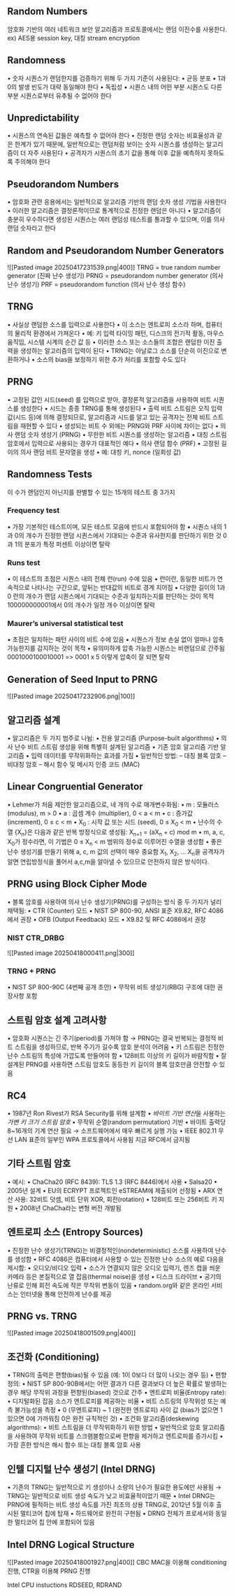 ## Random Numbers
암호화 기반의 여러 네트워크 보안 알고리즘과 프로토콜에서는 랜덤 이진수를 사용한다.
ex) AES용 session key, 대칭 stream encryption
## Randomness
• 숫자 시퀀스가 랜덤한지를 검증하기 위해 두 가지 기준이 사용된다:
	•	균등 분포
		▪ 1과 0의 발생 빈도가 대략 동일해야 한다
	•	독립성
		▪ 시퀀스 내의 어떤 부분 시퀀스도 다른 부분 시퀀스로부터 유추될 수 없어야 한다
## Unpredictability
• 시퀀스의 연속된 값들은 예측할 수 없어야 한다
	•	진정한 랜덤 숫자는 비효율성과 같은 한계가 있기 때문에, 일반적으로는 랜덤처럼 보이는 숫자 시퀀스를 생성하는 알고리즘이 더 자주 사용된다
	•	공격자가 시퀀스의 초기 값을 통해 이후 값을 예측하지 못하도록 주의해야 한다
## Pseudorandom Numbers
• 암호화 관련 응용에서는 일반적으로 알고리즘 기반의 랜덤 숫자 생성 기법을 사용한다
• 이러한 알고리즘은 결정론적이므로 통계적으로 진정한 랜덤은 아니다
• 알고리즘이 충분히 우수하다면 생성된 시퀀스는 여러 랜덤성 테스트를 통과할 수 있으며, 이를 의사 랜덤 숫자라고 한다
## Random and Pseudorandom Number Generators
![[Pasted image 20250417231539.png|400]]
TRNG = true random number generator (진짜 난수 생성기)
PRNG = pseudorandom number generator (의사 난수 생성기)
PRF = pseudorandom function (의사 난수 생성 함수)

## TRNG
• 사실상 랜덤한 소스를 입력으로 사용한다
• 이 소스는 엔트로피 소스라 하며, 컴퓨터의 물리적 환경에서 가져온다
	•	예: 키 입력 타이밍 패턴, 디스크의 전기적 활동, 마우스 움직임, 시스템 시계의 순간 값 등
	•	이러한 소스 또는 소스들의 조합은 랜덤한 이진 출력을 생성하는 알고리즘의 입력이 된다
• TRNG는 아날로그 소스를 단순히 이진으로 변환하거나
• 소스의 bias을 보정하기 위한 추가 처리를 포함할 수도 있다
## PRNG
• 고정된 값인 시드(seed) 를 입력으로 받아, 결정론적 알고리즘을 사용하여 비트 시퀀스를 생성한다
	•	시드는 종종 TRNG를 통해 생성된다
• 출력 비트 스트림은 오직 입력 값(시드 등)에 의해 결정되므로, 알고리즘과 시드를 알고 있는 공격자는 전체 비트 스트림을 재현할 수 있다
• 생성되는 비트 수 외에는 PRNG와 PRF 사이에 차이는 없다
•	의사 랜덤 숫자 생성기 (PRNG)
	•	무한한 비트 시퀀스를 생성하는 알고리즘
	•	대칭 스트림 암호에서 입력으로 사용되는 경우가 대표적인 예다
•	의사 랜덤 함수 (PRF)
	•	고정된 길이의 의사 랜덤 비트 문자열을 생성
	•	예: 대칭 키, nonce (일회성 값)
## Randomness Tests
이 수가 랜덤인지 아닌지를 판별할 수 있는 15개의 테스트 중 3가지
### Frequency test
▪ 가장 기본적인 테스트이며, 모든 테스트 모음에 반드시 포함되어야 함
▪ 시퀀스 내의 1과 0의 개수가 진정한 랜덤 시퀀스에서 기대되는 수준과 유사한지를 판단하기 위한 것
0과 1의 분포가 특정 퍼센트 이상이면 탈락
### Runs test
▪ 이 테스트의 초점은 시퀀스 내의 전체 런(run) 수에 있음
▪ 런이란, 동일한 비트가 연속적으로 나타나는 구간으로, 앞뒤는 반대값의 비트로 경계 지어짐
▪ 다양한 길이의 1과 0 런의 개수가 랜덤 시퀀스에서 기대되는 수준과 일치하는지를 판단하는 것이 목적
100000000001에서 0의 개수가 일정 개수 이상이면 탈락
### Maurer’s universal statistical test
▪ 초점은 일치하는 패턴 사이의 비트 수에 있음
▪ 시퀀스가 정보 손실 없이 얼마나 압축 가능한지를 감지하는 것이 목적
▪ 유의미하게 압축 가능한 시퀀스는 비랜덤으로 간주됨
0001000100010001 => 0001 x 5 이렇게 압축이 잘 되면 탈락
## Generation of Seed Input to PRNG
![[Pasted image 20250417232906.png|100]]
## 알고리즘 설계
•	알고리즘은 두 가지 범주로 나뉨:
•	전용 알고리즘 (Purpose-built algorithms)
	▪ 의사 난수 비트 스트림 생성을 위해 특별히 설계된 알고리즘
•	기존 암호 알고리즘 기반 알고리즘
	▪ 입력 데이터를 무작위화하는 효과를 가짐
	▪ 일반적인 방법:
		– 대칭 블록 암호
		– 비대칭 암호
		– 해시 함수 및 메시지 인증 코드 (MAC)
## Linear Congruential Generator
•	Lehmer가 처음 제안한 알고리즘으로, 네 개의 수로 매개변수화됨:
	•	m : 모듈러스 (modulus), m > 0
	•	a : 곱셈 계수 (multiplier), 0 < a < m
	•	c : 증가값 (increment), 0 ≤ c < m
	•	X<sub>0</sub> : 시작 값 또는 시드 (seed), 0 ≤ X<sub>0</sub> < m
•	난수의 수열 \{X<sub>n</sub>\}은 다음과 같은 반복 방정식으로 생성됨:
	X<sub>n+1</sub> = (aX<sub>n</sub> + c) mod m
•	m, a, c, X<sub>0</sub>가 정수라면, 이 기법은 0 ≤ X<sub>n</sub> < m 범위의 정수로 이루어진 수열을 생성함
•	좋은 난수 생성기를 만들기 위해 a, c, m 값의 선택이 매우 중요함
X<sub>1</sub>, X<sub>2</sub>, ... X<sub>n</sub>을 공격자가 알면 연립방정식을 풀어서 a,c,m을 알아낼 수 있으므로 안전하지 않은 방식이다.
## PRNG using Block Cipher Mode
•	블록 암호를 사용하여 의사 난수 생성기(PRNG)를 구성하는 방식 중 두 가지가 널리 채택됨:
•	CTR (Counter) 모드
	•	NIST SP 800-90, ANSI 표준 X9.82, RFC 4086에서 권장
•	OFB (Output Feedback) 모드
	•	X9.82 및 RFC 4086에서 권장
### NIST CTR_DRBG
![[Pasted image 20250418000411.png|300]]
### TRNG + PRNG
•	NIST SP 800-90C (4번째 공개 초안)
•	무작위 비트 생성기(RBG) 구조에 대한 권장사항 포함
## 스트림 암호 설계 고려사항
•	암호화 시퀀스는 긴 주기(period)를 가져야 함
	→ PRNG는 결국 반복되는 결정적 비트 스트림을 생성하므로, 반복 주기가 길수록 암호 분석이 어려움
•	키 스트림은 진정한 난수 스트림의 특성에 가깝도록 만들어야 함
•	128비트 이상의 키 길이가 바람직함
•	잘 설계된 PRNG를 사용하면 스트림 암호도 동등한 키 길이의 블록 암호만큼 안전할 수 있음
## RC4
•	1987년 Ron Rivest가 RSA Security를 위해 설계함
•	*바이트 기반 연산*을 사용하는 *가변 키 크기 스트림 암호*
•	무작위 순열(random permutation) 기반
•	바이트 출력당 8~16개의 기계 연산 필요 → 소프트웨어에서 매우 빠르게 실행 가능
•	IEEE 802.11 무선 LAN 표준의 일부인 WPA 프로토콜에서 사용됨
지금 RFC에서 금지됨
## 기타 스트림 암호
•	예시:
•	ChaCha20 (RFC 8439): TLS 1.3 (RFC 8446)에서 사용
•	Salsa20
	•	2005년 설계
	•	EU의 ECRYPT 프로젝트인 eSTREAM에 제출되어 선정됨
	•	ARX 연산 사용: 32비트 덧셈, 비트 단위 XOR, 회전(rotation)
	•	128비트 또는 256비트 키 지원
	•	2008년 ChaCha라는 변형 버전 개발됨
## 엔트로피 소스 (Entropy Sources)
•	진정한 난수 생성기(TRNG)는 비결정적인(nondeterministic) 소스를 사용하여 난수를 생성함
•	RFC 4086은 컴퓨터에서 사용할 수 있는 진정한 난수 소스의 예로 다음을 제시함:
•	오디오/비디오 입력
	•	소스가 연결되지 않은 오디오 입력기, 렌즈 캡을 씌운 카메라 등은 본질적으로 열 잡음(thermal noise)을 생성
•	디스크 드라이브
	•	공기의 난류로 인해 회전 속도에 작은 무작위 변동이 있음
•	random.org와 같은 온라인 서비스는 인터넷을 통해 안전하게 난수를 제공
## PRNG vs. TRNG
![[Pasted image 20250418001509.png|400]]
## 조건화 (Conditioning)
•	TRNG의 출력은 편향(bias)될 수 있음 (예: 1이 0보다 더 많이 나오는 경우 등)
•	편향 정의:
	•	NIST SP 800-90B에서는 어떤 결과가 다른 결과보다 더 높은 확률로 발생하는 경우 해당 무작위 과정을 편향된(biased) 것으로 간주
•	엔트로피 비율(Entropy rate):
	•	디지털화된 잡음 소스가 엔트로피를 제공하는 비율
	•	비트 스트링의 무작위성 또는 예측 불가능성을 측정
	•	0 (무엔트로피) ~ 1 (완전한 엔트로피) 사이 값 (bias가 없으면 1 있으면 0에 가까워짐 0은 완전 규칙적인 것)
•	조건화 알고리즘(deskewing algorithms):
	•	비트 스트림을 더 무작위화하기 위한 방법
•	일반적으로 암호 알고리즘을 사용하여 무작위 비트를 스크램블함으로써 편향을 제거하고 엔트로피를 증가시킴
	•	가장 흔한 방식은 해시 함수 또는 대칭 블록 암호 사용
## 인텔 디지털 난수 생성기 (Intel DRNG)
•	기존의 TRNG는 일반적으로 키 생성이나 소량의 난수가 필요한 용도에만 사용됨
→ TRNG는 일반적으로 비트 생성 속도가 낮고 비효율적이었기 때문
•	Intel DRNG는 PRNG에 필적하는 비트 생성 속도를 가진 최초의 상용 TRNG로, 2012년 5월 이후 출시된 멀티코어 칩에 탑재
	•	하드웨어로 완전히 구현됨
	•	DRNG 전체가 프로세서와 동일한 멀티코어 칩 안에 포함되어 있음
## Intel DRNG Logical Structure
![[Pasted image 20250418001927.png|400]]
CBC MAC을 이용해 conditioning 진행, CTR을 이용해 PRNG 진행

Intel CPU instuctions RDSEED, RDRAND


